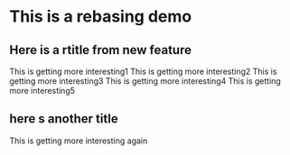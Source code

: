 # This is a rebasing demo

## Here is a rtitle from new feature


This is getting more interesting1
This is getting more interesting2
This is getting more interesting3
This is getting more interesting4
This is getting more interesting5

## here s another title 

This is getting more interesting again
